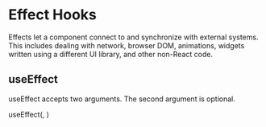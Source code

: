 # Effect Hooks
Effects let a component connect to and synchronize with external systems.
This includes dealing with network, browser DOM, animations, widgets written using a different UI library, and other non-React code.

## useEffect
useEffect accepts two arguments. The second argument is optional.

useEffect(<function>, <dependency>)
